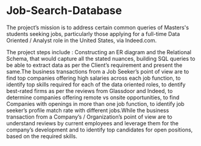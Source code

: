 # Job-Search-Database

The project’s mission is to address certain common queries of Masters's students seeking jobs, 
particularly those applying for a full-time Data Oriented / Analyst role in the United States, via
Indeed.com.


The project steps include : Constructing an ER diagram and the Relational Schema, that would capture all the stated nuances, building SQL queries to be able to extract data as per the Client’s requirement and present the same.The business transactions from a Job Seeker’s point of view are to find top companies offering high salaries across each job function, to identify top skills required for each of the data oriented roles, to dentify best-rated firms as per the reviews from Glassdoor and Indeed, to determine companies offering remote vs onsite opportunities, to find Companies with openings in more than one job function, to identify job seeker’s profile match rate with different jobs.While the business transaction from a Company’s / Organization’s point of view are to understand reviews by current employees and leverage them for the company’s development and to identify top candidates for open positions, based on the required skills.

